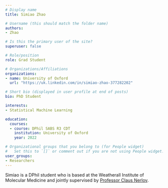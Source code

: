 ```yaml
---
# Display name
title: Simiao Zhao

# Username (this should match the folder name)
authors:
- Zhao

# Is this the primary user of the site?
superuser: false

# Role/position
role: Grad Student

# Organizations/Affiliations
organizations:
- name: University of Oxford
  url: "https://uk.linkedin.com/in/simiao-zhao-377282202"

# Short bio (displayed in user profile at end of posts)
bio: PhD Student

interests:
- Statistical Machine Learning

education:
  courses:
  - course: DPhil SABS R3 CDT
    institution: University of Oxford
    year: 2022

# Organizational groups that you belong to (for People widget)
#   Set this to `[]` or comment out if you are not using People widget.
user_groups:
- Researchers
---
```


Simiao is a DPhil student who is based at the Weatherall Institute of Molecular Medicine and jointly supervised by [Professor Claus Nerlov](https://www.rdm.ox.ac.uk/about/our-divisions/nuffield-division-of-clinical-laboratory-sciences/nuffield-division-of-clinical-laboratory-sciences-research/hematopoietic-stem-cell-genetics). 

